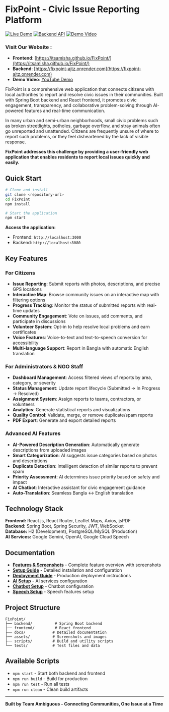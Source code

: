 # FixPoint - Civic Issue Reporting Platform

[![Live Demo](https://img.shields.io/badge/Live%20Demo-View%20Website-blue)](https://itsamisha.github.io/FixPoint/)
[![Backend API](https://img.shields.io/badge/Backend%20API-Production-green)](https://fixpoint-ajtz.onrender.com)
[![Demo Video](https://img.shields.io/badge/Demo%20Video-Watch%20Now-red)](https://youtube.com/watch?v=demo)

### Visit Our Website :

- **Frontend**: [https://itsamisha.github.io/FixPoint/](https://itsamisha.github.io/FixPoint/)
- **Backend**: [https://fixpoint-ajtz.onrender.com](https://fixpoint-ajtz.onrender.com)
- **Demo Video**: [YouTube Demo](https://youtube.com/watch?v=demo)

FixPoint is a comprehensive web application that connects citizens with local authorities to report and resolve civic issues in their communities. Built with Spring Boot backend and React frontend, it promotes civic engagement, transparency, and collaborative problem-solving through AI-powered features and real-time communication.

In many urban and semi-urban neighborhoods, small civic problems such as broken streetlights, potholes, garbage overflow, and stray animals often go unreported and unattended. Citizens are frequently unsure of where to report such problems, or they feel disheartened by the lack of visible response.

**FixPoint addresses this challenge by providing a user-friendly web application that enables residents to report local issues quickly and easily.**

## Quick Start

```bash
# Clone and install
git clone <repository-url>
cd FixPoint
npm install

# Start the application
npm start
```

**Access the application:**

- Frontend: `http://localhost:3000`
- Backend: `http://localhost:8080`

## Key Features

### For Citizens

- **Issue Reporting**: Submit reports with photos, descriptions, and precise GPS locations
- **Interactive Map**: Browse community issues on an interactive map with filtering options
- **Progress Tracking**: Monitor the status of submitted reports with real-time updates
- **Community Engagement**: Vote on issues, add comments, and participate in discussions
- **Volunteer System**: Opt-in to help resolve local problems and earn certificates
- **Voice Features**: Voice-to-text and text-to-speech conversion for accessibility
- **Multi-language Support**: Report in Bangla with automatic English translation

### For Administrators & NGO Staff

- **Dashboard Management**: Access filtered views of reports by area, category, or severity
- **Status Management**: Update report lifecycle (Submitted → In Progress → Resolved)
- **Assignment System**: Assign reports to teams, contractors, or volunteers
- **Analytics**: Generate statistical reports and visualizations
- **Quality Control**: Validate, merge, or remove duplicate/spam reports
- **PDF Export**: Generate and export detailed reports

### Advanced AI Features

- **AI-Powered Description Generation**: Automatically generate descriptions from uploaded images
- **Smart Categorization**: AI suggests issue categories based on photos and descriptions
- **Duplicate Detection**: Intelligent detection of similar reports to prevent spam
- **Priority Assessment**: AI determines issue priority based on safety and impact
- **AI Chatbot**: Interactive assistant for civic engagement guidance
- **Auto-Translation**: Seamless Bangla ↔ English translation

## Technology Stack

**Frontend:** React.js, React Router, Leaflet Maps, Axios, jsPDF  
**Backend:** Spring Boot, Spring Security, JWT, WebSocket  
**Database:** H2 (Development), PostgreSQL/MySQL (Production)  
**AI Services:** Google Gemini, OpenAI, Google Cloud Speech

## Documentation

- **[Features & Screenshots](docs/FEATURES.md)** - Complete feature overview with screenshots
- **[Setup Guide](docs/SETUP.md)** - Detailed installation and configuration
- **[Deployment Guide](docs/DEPLOYMENT.md)** - Production deployment instructions
- **[AI Setup](docs/setup/MULTI_AI_SETUP_GUIDE.md)** - AI services configuration
- **[Chatbot Setup](docs/setup/CHATBOT_SETUP_COMPLETE.md)** - Chatbot configuration
- **[Speech Setup](docs/setup/SPEECH-SETUP.md)** - Speech features setup

## Project Structure

```
FixPoint/
├── backend/          # Spring Boot backend
├── frontend/         # React frontend
├── docs/            # Detailed documentation
├── assets/          # Screenshots and images
├── scripts/         # Build and utility scripts
└── tests/           # Test files and data
```

## Available Scripts

- `npm start` - Start both backend and frontend
- `npm run build` - Build for production
- `npm run test` - Run all tests
- `npm run clean` - Clean build artifacts

---

**Built by Team Ambiguous - Connecting Communities, One Issue at a Time**
